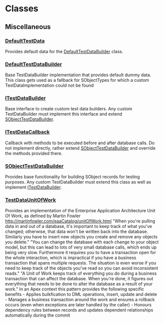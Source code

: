 # Classes
## Miscellaneous

### [DefaultTestData](/Misc/DefaultTestData.md)

Provides default data for the [DefaultTestDataBuilder](/Misc/DefaultTestDataBuilder.md) class.

### [DefaultTestDataBuilder](/Misc/DefaultTestDataBuilder.md)

Base TestDataBuilder implementation that provides default dummy data. This class gets used as a fallback              for SObjectTypes for which a custom TestDataImplementation could not be found

### [ITestDataBuilder](/Misc/ITestDataBuilder.md)

Base interface to create custom test data builders. Any custom TestDataBuilder must implement this              interface and extend [SObjectTestDataBuilder](/Misc/SObjectTestDataBuilder.md).

### [ITestDataCallback](/Misc/ITestDataCallback.md)

Callback with methods to be executed before and after database calls.              Do not implement directly, rather extend [SObjectTestDataBuilder](/Misc/SObjectTestDataBuilder.md) and override              the methods provided there.

### [SObjectTestDataBuilder](/Misc/SObjectTestDataBuilder.md)

Provides base functionality for building SObject records for testing purposes. Any custom TestDataBuilder              must extend this class as well as implement [ITestDataBuilder](/Misc/ITestDataBuilder.md).

### [TestDataUnitOfWork](/Misc/TestDataUnitOfWork.md)

Provides an implementation of the Enterprise Application Architecture Unit Of Work, as defined by Martin Fowler http://martinfowler.com/eaaCatalog/unitOfWork.html &quot;When you&apos;re pulling data in and out of a database, it&apos;s important to keep track of what you&apos;ve changed; otherwise, that data won&apos;t be written back into the database. Similarly you have to insert new objects you create and remove any objects you delete.&quot; &quot;You can change the database with each change to your object model, but this can lead to lots of very small database calls, which ends up being very slow. Furthermore it requires you to have a transaction open for the whole interaction, which is impractical if you have a business transaction that spans multiple requests. The situation is even worse if you need to keep track of the objects you&apos;ve read so you can avoid inconsistent reads.&quot; &quot;A Unit of Work keeps track of everything you do during a business transaction that can affect the database. When you&apos;re done, it figures out everything that needs to be done to alter the database as a result of your work.&quot; In an Apex context this pattern provides the following specific benefits - Applies bulkfication to DML operations, insert, update and delete - Manages a business transaction around the work and ensures a rollback occurs (even when exceptions are later handled by the caller) - Honours dependency rules between records and updates dependent relationships automatically during the commit
